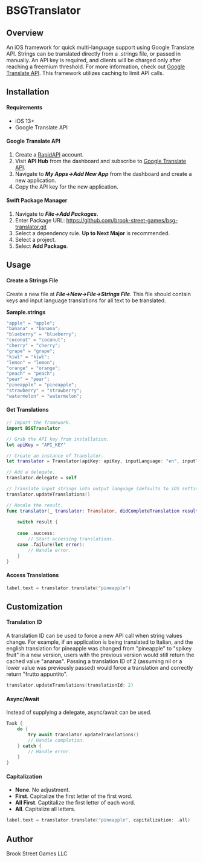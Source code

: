 # BSGTranslator

## Overview

An iOS framework for quick multi-language support using Google Translate API. Strings can be translated directly from a .strings file, or passed in manually. An API key is required, and clients will be charged only after reaching a freemium threshold. For more information, check out [Google Translate API](https://rapidapi.com/googlecloud/api/google-translate1/). This framework utilizes caching to limit API calls.

## Installation

#### Requirements

+ iOS 13+
+ Google Translate API

#### Google Translate API

1. Create a [RapidAPI](https://rapidapi.com/) account.
2. Visit **API Hub** from the dashboard and subscribe to [Google Translate API](https://rapidapi.com/googlecloud/api/google-translate1/).
3. Navigate to ***My Apps->Add New App*** from the dashboard and create a new application.
4. Copy the API key for the new application.

#### Swift Package Manager

1. Navigate to ***File->Add Packages***.
3. Enter Package URL: https://github.com/brook-street-games/bsg-translator.git
3. Select a dependency rule. **Up to Next Major** is recommended.
4. Select a project.
5. Select **Add Package**.

## Usage

#### Create a Strings File

Create a new file at ***File->New->File->Strings File***. This file should contain keys and input language translations for all text to be translated.

**Sample.strings**

```swift
"apple" = "apple";
"banana" = "banana";
"blueberry" = "blueberry";
"coconut" = "coconut";
"cherry" = "cherry";
"grape" = "grape";
"kiwi" = "kiwi";
"lemon" = "lemon";
"orange" = "orange";
"peach" = "peach";
"pear" = "pear";
"pineapple" = "pineapple";
"strawberry" = "strawberry";
"watermelon" = "watermelon";
```

#### Get Translations

```swift
// Import the framework.
import BSGTranslator

// Grab the API key from installation.
let apiKey = "API_KEY"

// Create an instance of Translator.
let translator = Translator(apiKey: apiKey, inputLanguage: "en", inputType: .stringsFile(fileName: "Sample"))

// Add a delegate.
translator.delegate = self

// Translate input strings into output language (defaults to iOS settings).
translator.updateTranslations()

// Handle the result.
func translator(_ translator: Translator, didCompleteTranslation result: Result<TranslationSet, TranslationError>) {
	
	switch result {
		
	case .success:
		// Start accessing translations.
	case .failure(let error):
		// Handle error.
	}
}
```

#### Access Translations

```swift
label.text = translator.translate("pineapple")
```

## Customization

#### Translation ID

A translation ID can be used to force a new API call when string values change. For example, if an application is being translated to Italian, and the english translation for pineapple was changed from "pineapple" to "spikey fruit" in a new version, users with the previous version would still return the cached value "ananas". Passing a translation ID of 2 (assuming nil or a lower value was previously passed) would force a translation and correctly return "frutto appuntito".

```swift
translator.updateTranslations(translationId: 2)
```

#### Async/Await

Instead of supplying a delegate, async/await can be used.

```swift
Task {
	do {
		try await translator.updateTranslations()
		// Handle completion.
	} catch {
		// Handle error.
	}
}
```

#### Capitalization

* **None**. No adjustment.
* **First**. Capitalize the first letter of the first word.
* **All First**. Captitalize the first letter of each word.
* **All**. Capitalize all letters.
       
```swift
label.text = translator.translate("pineapple", capitalization: .all)
```

## Author

Brook Street Games LLC

